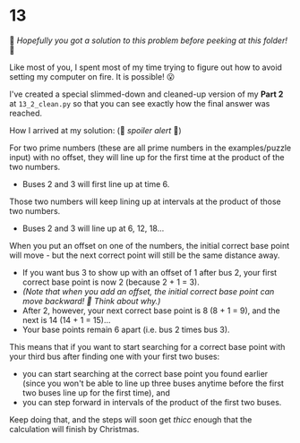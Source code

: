 # 13

&#x1F62C; *Hopefully you got a solution to this problem before peeking at this folder!* &#x1F62C;

Like most of you, I spent most of my time trying to figure out how to avoid setting my computer on fire.  It is possible! &#x1F62E;

I've created a special slimmed-down and cleaned-up version of my **Part 2** at `13_2_clean.py` so that you can see exactly how the final answer was reached.

How I arrived at my solution: (&#x1F6A8; _spoiler alert_ &#x1F6A8;)

For two prime numbers (these are all prime numbers in the examples/puzzle input) with no offset, they will line up for the first time at the product of the two numbers. 
* Buses 2 and 3 will first line up at time 6.

Those two numbers will keep lining up at intervals at the product of those two numbers. 
* Buses 2 and 3 will line up at 6, 12, 18...

When you put an offset on one of the numbers, the initial correct base point will move - but the next correct point will still be the same distance away.
* If you want bus 3 to show up with an offset of 1 after bus 2, your first correct base point is now 2 (because 2 + 1 = 3).
* _(Note that when you add an offset, the initial correct base point can move backward!  &#x1F914;  Think about why.)_
* After 2, however, your next correct base point is 8 (8 + 1 = 9), and the next is 14 (14 + 1 = 15)...
* Your base points remain 6 apart (i.e. bus 2 times bus 3).

This means that if you want to start searching for a correct base point with your third bus after finding one with your first two buses:
* you can start searching at the correct base point you found earlier (since you won't be able to line up three buses anytime before the first two buses line up for the first time), and
* you can step forward in intervals of the product of the first two buses.

Keep doing that, and the steps will soon get *thicc* enough that the calculation will finish by Christmas.
